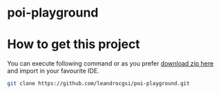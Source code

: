 # poi-playground

# How to get this project

You can execute following command or as you prefer [download zip here](https://github.com/leandrocgsi/poi-playground/archive/master.zip) and import in your favourite IDE.

```sh
git clone https://github.com/leandrocgsi/poi-playground.git
```

